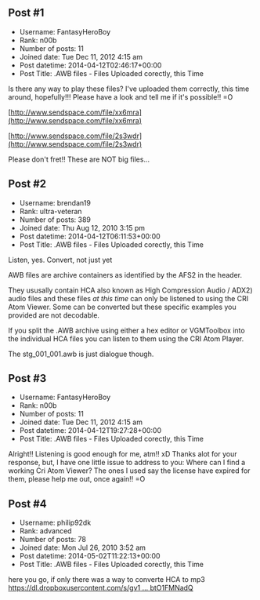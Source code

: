 ## Post #1
- Username: FantasyHeroBoy
- Rank: n00b
- Number of posts: 11
- Joined date: Tue Dec 11, 2012 4:15 am
- Post datetime: 2014-04-12T02:46:17+00:00
- Post Title: .AWB files - Files Uploaded corectly, this Time

Is there any way to play these files? I've uploaded them correctly, this time around, hopefully!!! Please have a look and tell me if it's possible!! =O


[http://www.sendspace.com/file/xx6mra](http://www.sendspace.com/file/xx6mra)

[http://www.sendspace.com/file/2s3wdr](http://www.sendspace.com/file/2s3wdr)

Please don't fret!! These are NOT big files...
## Post #2
- Username: brendan19
- Rank: ultra-veteran
- Number of posts: 389
- Joined date: Thu Aug 12, 2010 3:15 pm
- Post datetime: 2014-04-12T06:11:53+00:00
- Post Title: .AWB files - Files Uploaded corectly, this Time

Listen, yes. Convert, not just yet 

AWB files are archive containers as identified by the AFS2 in the header.

They ususally contain HCA also known as High Compression Audio / ADX2) audio files and these files *at this time* can only be listened to using the CRI Atom Viewer. Some can be converted but these specific examples you provided are not decodable.

If you split the .AWB archive using either a hex editor or VGMToolbox into the individual HCA files you can listen to them using the CRI Atom Player.

The stg_001_001.awb is just dialogue though.
## Post #3
- Username: FantasyHeroBoy
- Rank: n00b
- Number of posts: 11
- Joined date: Tue Dec 11, 2012 4:15 am
- Post datetime: 2014-04-12T19:27:28+00:00
- Post Title: .AWB files - Files Uploaded corectly, this Time

Alright!! Listening is good enough for me, atm!!   xD Thanks alot for your response, but, I have one little issue to address to you: Where can I find a working Cri Atom Viewer? The ones I used say the license have expired for them, please help me out, once again!! =O
## Post #4
- Username: philip92dk
- Rank: advanced
- Number of posts: 78
- Joined date: Mon Jul 26, 2010 3:52 am
- Post datetime: 2014-05-02T11:22:13+00:00
- Post Title: .AWB files - Files Uploaded corectly, this Time

here you go, if only there was a way to converte HCA to mp3  [https://dl.dropboxusercontent.com/s/gv1 ... btO1FMNadQ](https://dl.dropboxusercontent.com/s/gv1abjxd52wu8jg/CriAtomPlayer.exe?dl=1&token_hash=AAEGxvymVxe98ggmlPm4kOsFqvwXvwo1HCF_btO1FMNadQ)
